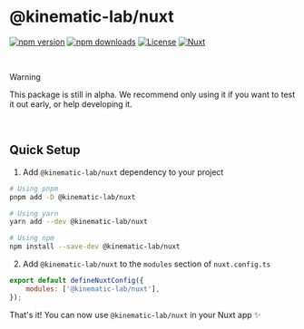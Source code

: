 <!--
Get your module up and running quickly.

Find and replace all on all files (CMD+SHIFT+F):
- Name: @kinematic-lab/nuxt
- Package name: @kinematic-lab/nuxt
- Description: My new Nuxt module
-->

# @kinematic-lab/nuxt

[![npm version][npm-version-src]][npm-version-href]
[![npm downloads][npm-downloads-src]][npm-downloads-href]
[![License][license-src]][license-href]
[![Nuxt][nuxt-src]][nuxt-href]

<br />

> [!WARNING]  
> This package is still in alpha. We recommend only using it if you
> want to test it out early, or help developing it.

<br />

## Quick Setup

1. Add `@kinematic-lab/nuxt` dependency to your project

```bash
# Using pnpm
pnpm add -D @kinematic-lab/nuxt

# Using yarn
yarn add --dev @kinematic-lab/nuxt

# Using npm
npm install --save-dev @kinematic-lab/nuxt
```

2. Add `@kinematic-lab/nuxt` to the `modules` section of `nuxt.config.ts`

```js
export default defineNuxtConfig({
	modules: ['@kinematic-lab/nuxt'],
});
```

That's it! You can now use `@kinematic-lab/nuxt` in your Nuxt app ✨

<!-- Badges -->

[npm-version-src]: https://img.shields.io/npm/v/@kinematic-lab/nuxt/latest.svg?style=flat&colorA=18181B&colorB=28CF8D
[npm-version-href]: https://npmjs.com/package/@kinematic-lab/nuxt
[npm-downloads-src]: https://img.shields.io/npm/dm/@kinematic-lab/nuxt.svg?style=flat&colorA=18181B&colorB=28CF8D
[npm-downloads-href]: https://npmjs.com/package/@kinematic-lab/nuxt
[license-src]: https://img.shields.io/npm/l/@kinematic-lab/nuxt.svg?style=flat&colorA=18181B&colorB=28CF8D
[license-href]: https://npmjs.com/package/@kinematic-lab/nuxt
[nuxt-src]: https://img.shields.io/badge/Nuxt-18181B?logo=nuxt.js
[nuxt-href]: https://nuxt.com
